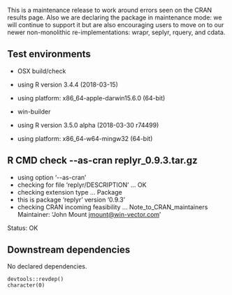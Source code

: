 
This is a maintenance release to work around errors
seen on the CRAN results page.  Also we are declaring
the package in maintenance mode: we will continue to
support it but are also encouraging users to move on
to our newer non-monolithic
re-implementations: wrapr, seplyr, rquery, 
and cdata.

## Test environments

  * OSX build/check
  * using R version 3.4.4 (2018-03-15)
  * using platform: x86_64-apple-darwin15.6.0 (64-bit)


  * win-builder 
  * using R version 3.5.0 alpha (2018-03-30 r74499)
  * using platform: x86_64-w64-mingw32 (64-bit)


## R CMD check --as-cran replyr_0.9.3.tar.gz 

  * using option ‘--as-cran’
  * checking for file ‘replyr/DESCRIPTION’ ... OK
  * checking extension type ... Package
  * this is package ‘replyr’ version ‘0.9.3’
  * checking CRAN incoming feasibility ... Note_to_CRAN_maintainers
  Maintainer: ‘John Mount <jmount@win-vector.com>’
  
  Status: OK

## Downstream dependencies

No declared dependencies.

    devtools::revdep()
    character(0)
